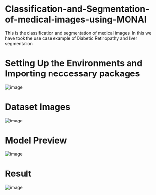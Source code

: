 # Classification-and-Segmentation-of-medical-images-using-MONAI
This is the classification and segmentation of medical images. In this we have took the use case example of Diabetic Retinopathy and liver segmentation

# Setting Up the Environments and Importing neccessary packages
![image](https://github.com/AppuStriker/Classification-And-Segmentation-Of-Medical-Images-Using-Monai/assets/134705187/429ec8ff-2d91-43e7-b8a5-aaf02f81882f)

# Dataset Images
![image](https://github.com/AppuStriker/Classification-And-Segmentation-Of-Medical-Images-Using-Monai/assets/134705187/45c09ae8-6e77-406d-bbec-be4083647060)

# Model Preview
![image](https://github.com/AppuStriker/Classification-And-Segmentation-Of-Medical-Images-Using-Monai/assets/134705187/8f878811-a436-4836-8611-50b081301305)

# Result
![image](https://github.com/AppuStriker/Classification-And-Segmentation-Of-Medical-Images-Using-Monai/assets/134705187/20e2e04e-80b6-43cd-802e-981a8640318c)
